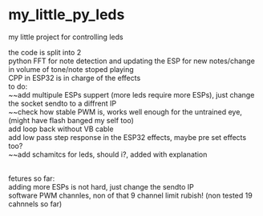 # my_little_py_leds
my little project for controlling leds

the code is split into 2<br />
python FFT for note detection and updating the ESP for new notes/change in volume of tone/note stoped playing<br />
CPP in ESP32 is in charge of the effects<br />
to do:<br />
  ~~add multipule ESPs suppert (more leds require more ESPs), just change the socket sendto to a diffrent IP<br />
  ~~check how stable PWM is, works well enough for the untrained eye, (might have flash banged my self too)<br />
  add loop back without VB cable <br />
  add low pass step response in the ESP32 effects, maybe pre set effects too?<br />
  ~~add schamitcs for leds, should i?, added with explanation <br /><br />

fetures so far:<br />
  adding more ESPs is not hard, just change the sendto IP<br />
  software PWM channles, non of that 9 channel limit rubish! (non tested 19 cahnnels so far)<br />
